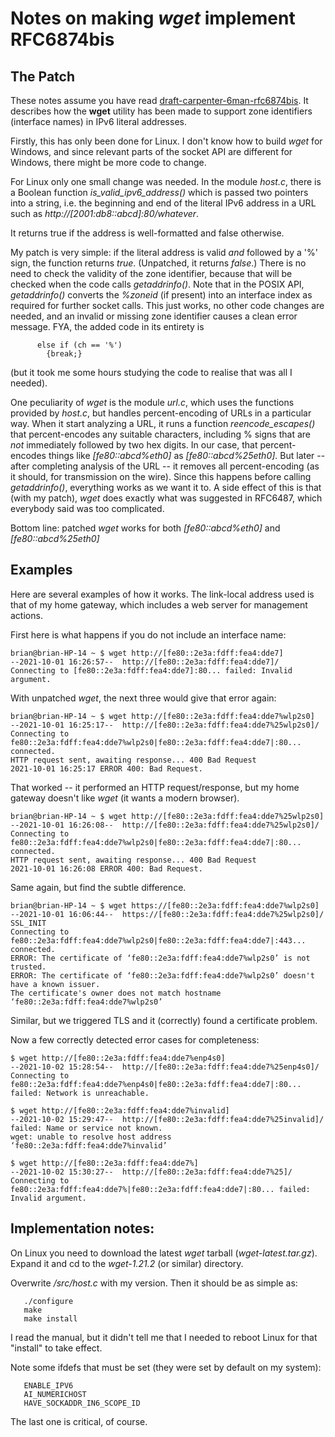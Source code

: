 # Notes on making *wget* implement RFC6874bis

## The Patch
These notes assume you have read [draft-carpenter-6man-rfc6874bis](https://datatracker.ietf.org/doc/draft-carpenter-6man-rfc6874bis/). It describes how the **wget** utility has been made to support zone identifiers (interface names) in IPv6 literal addresses.

Firstly, this has only been done for Linux. I don't know how to build *wget* for Windows, and since relevant parts of the socket API are different for Windows, there might be more code to change.

For Linux only one small change was needed. In the module *host.c*, there is a Boolean function *is_valid_ipv6_address()* which is passed two pointers into a string, i.e. the beginning and end of the literal IPv6 address in a URL such as *http://[2001:db8::abcd]:80/whatever*.

It returns true if the address is well-formatted and false otherwise.

My patch is very simple: if the literal address is valid *and* followed by a '%' sign, the function returns *true*. (Unpatched, it returns *false*.) There is no need to check the validity of the zone identifier, because that will be checked when the code calls *getaddrinfo()*. Note that in the POSIX API, *getaddrinfo()* converts the *%zoneid* (if present) into an interface index as required for further socket calls. This just works, no other code changes are needed, and an invalid or missing zone identifier causes a clean error message. FYA, the added code in its entirety is

~~~~
      else if (ch == '%')
        {break;}
~~~~

(but it took me some hours studying the code to realise that was all I needed).

One peculiarity of *wget* is the module *url.c*, which uses the functions provided by *host.c*, but handles percent-encoding of URLs in a particular way. When it start analyzing a URL, it runs a function *reencode_escapes()* that percent-encodes any suitable characters, including % signs that are *not* immediately followed by two hex digits. In our case, that percent-encodes things like *[fe80::abcd%eth0]* as *[fe80::abcd%25eth0]*. But later -- after completing analysis of the URL -- it removes all percent-encoding (as it should, for transmission on the wire). Since this happens before calling *getaddrinfo()*, everything works as we want it to. A side effect of this is that (with my patch), *wget* does exactly what was suggested in RFC6487, which everybody said was too complicated.

Bottom line: patched *wget* works for both *[fe80::abcd%eth0]* and *[fe80::abcd%25eth0]*

## Examples

Here are several examples of how it works. The link-local address used is that of my home gateway, which includes a web server for management actions.

First here is what happens if you do not include an interface name:

~~~~
brian@brian-HP-14 ~ $ wget http://[fe80::2e3a:fdff:fea4:dde7]
--2021-10-01 16:26:57--  http://[fe80::2e3a:fdff:fea4:dde7]/
Connecting to [fe80::2e3a:fdff:fea4:dde7]:80... failed: Invalid argument.
~~~~
With unpatched *wget*, the next three would give that error again:

~~~~
brian@brian-HP-14 ~ $ wget http://[fe80::2e3a:fdff:fea4:dde7%wlp2s0]
--2021-10-01 16:25:17--  http://[fe80::2e3a:fdff:fea4:dde7%25wlp2s0]/
Connecting to fe80::2e3a:fdff:fea4:dde7%wlp2s0|fe80::2e3a:fdff:fea4:dde7|:80... connected.
HTTP request sent, awaiting response... 400 Bad Request
2021-10-01 16:25:17 ERROR 400: Bad Request.
~~~~
That worked -- it performed an HTTP request/response, but my home gateway doesn't like *wget* (it wants a modern browser).

~~~~
brian@brian-HP-14 ~ $ wget http://[fe80::2e3a:fdff:fea4:dde7%25wlp2s0]
--2021-10-01 16:26:08--  http://[fe80::2e3a:fdff:fea4:dde7%25wlp2s0]/
Connecting to fe80::2e3a:fdff:fea4:dde7%wlp2s0|fe80::2e3a:fdff:fea4:dde7|:80... connected.
HTTP request sent, awaiting response... 400 Bad Request
2021-10-01 16:26:08 ERROR 400: Bad Request.
~~~~
Same again, but find the subtle difference.

~~~~
brian@brian-HP-14 ~ $ wget https://[fe80::2e3a:fdff:fea4:dde7%wlp2s0]
--2021-10-01 16:06:44--  https://[fe80::2e3a:fdff:fea4:dde7%25wlp2s0]/
SSL_INIT
Connecting to fe80::2e3a:fdff:fea4:dde7%wlp2s0|fe80::2e3a:fdff:fea4:dde7|:443... connected.
ERROR: The certificate of ‘fe80::2e3a:fdff:fea4:dde7%wlp2s0’ is not trusted.
ERROR: The certificate of ‘fe80::2e3a:fdff:fea4:dde7%wlp2s0’ doesn't have a known issuer.
The certificate's owner does not match hostname ‘fe80::2e3a:fdff:fea4:dde7%wlp2s0’
~~~~
Similar, but we triggered TLS and it (correctly) found a certificate problem.

Now a few correctly detected error cases for completeness:

~~~~
$ wget http://[fe80::2e3a:fdff:fea4:dde7%enp4s0]
--2021-10-02 15:28:54--  http://[fe80::2e3a:fdff:fea4:dde7%25enp4s0]/
Connecting to fe80::2e3a:fdff:fea4:dde7%enp4s0|fe80::2e3a:fdff:fea4:dde7|:80... failed: Network is unreachable.

$ wget http://[fe80::2e3a:fdff:fea4:dde7%invalid]
--2021-10-02 15:29:47--  http://[fe80::2e3a:fdff:fea4:dde7%25invalid]/
failed: Name or service not known.
wget: unable to resolve host address ‘fe80::2e3a:fdff:fea4:dde7%invalid’

$ wget http://[fe80::2e3a:fdff:fea4:dde7%]
--2021-10-02 15:30:27--  http://[fe80::2e3a:fdff:fea4:dde7%25]/
Connecting to fe80::2e3a:fdff:fea4:dde7%|fe80::2e3a:fdff:fea4:dde7|:80... failed: Invalid argument.
~~~~

## Implementation notes:

On Linux you need to download the latest *wget* tarball (*wget-latest.tar.gz*). Expand it and cd to the *wget-1.21.2* (or similar) directory. 

Overwrite */src/host.c* with my version. Then it should be as simple as:

~~~~
   ./configure
   make
   make install
~~~~

I read the manual, but it didn't tell me that I needed to reboot Linux for that "install" to take effect.

Note some ifdefs that must be set (they were set by default on my system):

~~~~
   ENABLE_IPV6
   AI_NUMERICHOST
   HAVE_SOCKADDR_IN6_SCOPE_ID
~~~~
The last one is critical, of course.
